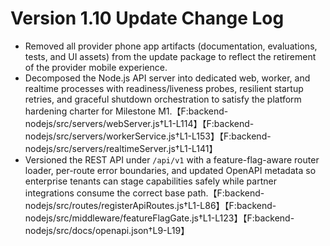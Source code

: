# Version 1.10 Update Change Log

- Removed all provider phone app artifacts (documentation, evaluations, tests, and UI assets) from the update package to reflect the retirement of the provider mobile experience.
- Decomposed the Node.js API server into dedicated web, worker, and realtime processes with readiness/liveness probes, resilient startup retries, and graceful shutdown orchestration to satisfy the platform hardening charter for Milestone M1.【F:backend-nodejs/src/servers/webServer.js†L1-L114】【F:backend-nodejs/src/servers/workerService.js†L1-L153】【F:backend-nodejs/src/servers/realtimeServer.js†L1-L141】
- Versioned the REST API under `/api/v1` with a feature-flag-aware router loader, per-route error boundaries, and updated OpenAPI metadata so enterprise tenants can stage capabilities safely while partner integrations consume the correct base path.【F:backend-nodejs/src/routes/registerApiRoutes.js†L1-L86】【F:backend-nodejs/src/middleware/featureFlagGate.js†L1-L123】【F:backend-nodejs/src/docs/openapi.json†L9-L19】
